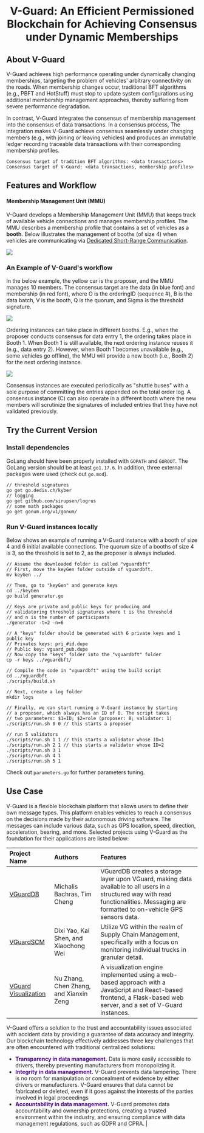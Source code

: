 <h1 align="center"> V-Guard: An Efficient Permissioned Blockchain for Achieving Consensus under Dynamic Memberships </h1>


## About V-Guard

V-Guard achieves high performance operating under dynamically changing memberships, targeting the problem of vehicles' arbitrary connectivity on the roads. When membership changes occur, traditional BFT algorithms (e.g., PBFT and HotStuff) must stop to update system configurations using additional membership management approaches, thereby suffering from severe performance degradation.

In contrast, V-Guard integrates the consensus of membership management into the consensus of data transactions. In a consensus process, The integration makes V-Guard achieve consensus seamlessly under changing members (e.g., with joining or leaving vehicles) and produces an immutable ledger recording traceable data transactions with their corresponding membership profiles.

    Consensus target of tradition BFT algorithms: <data transactions>
    Consensus target of V-Guard: <data transactions, membership profiles>

## Features and Workflow

#### Membership Management Unit (MMU)
V-Guard develops a Membership Management Unit (MMU) that keeps track of available vehicle connections and manages membership profiles. The MMU describes a membership profile that contains a set of vehicles as a **booth**. Below illustrates the management of booths (of size 4) when vehicles are communicating via [Dedicated Short-Range Communication](https://en.wikipedia.org/wiki/Dedicated_short-range_communications).

![](./docs/booths.gif)

### An Example of V-Guard's workflow
In the below example, the yellow car is the proposer, and the MMU manages 10 members. The consensus target are the data (in blue font) and membership (in red font), where O is the orderingID (sequence #), B is the data batch, V is the booth, Q is the quorum, and Sigma is the threshold signature.

![](./docs/mmu-ordering.png)

Ordering instances can take place in different booths. E.g., when the proposer conducts consensus for data entry 1, the ordering takes place in Booth 1. When Booth 1 is still available, the next ordering instance reuses it (e.g., data entry 2). However, when Booth 1 becomes unavailable (e.g., some vehicles go offline), the MMU will provide a new booth (i.e., Booth 2) for the next ordering instance.

![](./docs/mmu-consensus.png)

Consensus instances are executed periodically as "shuttle buses" with a sole purpose of committing the entries appended on the total order log. A consensus instance (C) can also operate in a different booth where the new members will scrutinize the signatures of included entries that they have not validated previously.

## Try the Current Version

### Install dependencies
GoLang should have been properly installed with `GOPATH` and `GOROOT`. The GoLang version should be at least `go1.17.6`. In addition, three external packages were used (check out `go.mod`).

    // threshold signatures
    go get go.dedis.ch/kyber
    // logging
    go get github.com/sirupsen/logrus
    // some math packages
    go get gonum.org/v1/gonum/

### Run V-Guard instances locally
Below shows an example of running a V-Guard instance with a booth of size 4 and 6 initial available connections. The quorum size of a booths of size 4 is 3, so the threshold is set to 2, as the proposer is always included.
    
    // Assume the downloaded folder is called "vguardbft"
    // First, move the keyGen folder outside of vguardbft.
    mv keyGen ../
    
    // Then, go to "keyGen" and generate keys
    cd ../keyGen
    go build generator.go
    
    // Keys are private and public keys for producing and 
    // validatoring threshold signatures where t is the threshold
    // and n is the number of participants
    ./generator -t=2 -n=6
    
    // A "keys" folder should be generated with 6 private keys and 1 public key
    // Privates keys: pri_#id.dupe
    // Public key: vguard_pub.dupe
    // Now copy the "keys" folder into the "vguardbft" folder
    cp -r keys ../vguardbft/
    
    // Compile the code in "vguardbft" using the build script
    cd ../vguardbft
    ./scripts/build.sh

    // Next, create a log folder
    mkdir logs
    
    // Finally, we can start running a V-Guard instance by starting
    // a proposer, which always has an ID of 0. The script takes 
    // two parameters: $1=ID; $2=role (proposer: 0; validator: 1)
    ./scripts/run.sh 0 0 // this starts a proposer

    // run 5 validators
    ./scripts/run.sh 1 1 // this starts a validator whose ID=1
    ./scripts/run.sh 2 1 // this starts a validator whose ID=2
    ./scripts/run.sh 3 1
    ./scripts/run.sh 4 1
    ./scripts/run.sh 5 1


Check out `parameters.go` for further parameters tuning.

## Use Case
V-Guard is a flexible blockchain platform that allows users to define their own message types. This platform enables vehicles to reach a consensus on the decisions made by their autonomous driving software. The messages can include various data, such as GPS location, speed, direction, acceleration, bearing, and more. Selected projects using V-Guard as the foundation for their applications are listed below:


| Project Name                                                              | Authors                                | Features                                                                                                                                                                                |
|:--------------------------------------------------------------------------|:---------------------------------------|:----------------------------------------------------------------------------------------------------------------------------------------------------------------------------------------|
| [VGuardDB](https://github.com/timchenggu123/vguard_db)                    | Michalis Bachras, Tim Cheng            | VGuardDB creates a storage layer upon VGuard, making data available to all users in a structured way with read functionalities. Messaging are formatted to on-vehicle GPS sensors data. |
| [VGuardSCM](https://github.com/anlowee/vguardbft)                         | Dixi Yao, Kai Shen, and Xiaochong Wei  | Utilize VG within the realm of Supply Chain Management, specifically with a focus on monitoring individual trucks in granular detail.                                                   |
| [VGuard Visualization](https://github.com/LeonhardE/vguard-visualization) | Nu Zhang, Chen Zhang, and Xianxin Zeng | A visualization engine implemented using a web-based approach with a JavaScript and React-based frontend, a Flask-based web server, and a set of V-Guard instances.                     |

V-Guard offers a solution to the trust and accountability issues associated with accident data by providing a guarantee of data accuracy and integrity. Our blockchain technology effectively addresses three key challenges that are often encountered with traditional centralized solutions:

- <span style="color:indigo;">**Transparency in data management.</span>** Data is more easily accessible to drivers, thereby preventing manufacturers from monopolizing it.
- <span style="color:indigo;">**Integrity in data management.</span>** V-Guard prevents data tampering. There is no room for manipulation or concealment of evidence by either drivers or manufacturers. V-Guard ensures that data cannot be fabricated or deleted, even if it goes against the interests of the parties involved in legal proceedings
- <span style="color:indigo;">**Accountability in data management.</span>** V-Guard promotes data accountability and ownership protections, creating a trusted environment within the industry, and ensuring compliance with data management regulations, such as GDPR and CPRA.
|